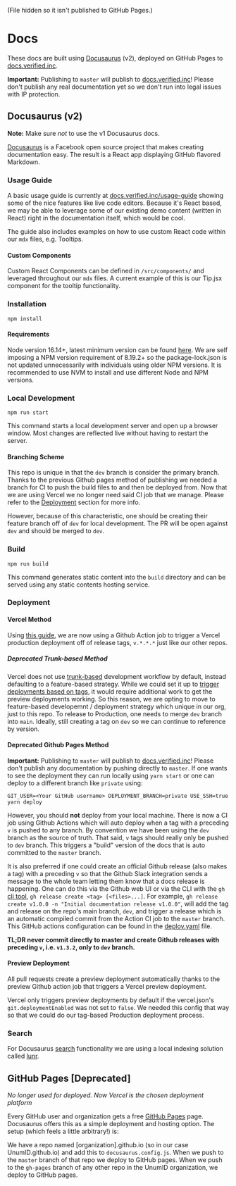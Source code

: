 (File hidden so it isn't published to GitHub Pages.)

# Docs

These docs are built using [Docusaurus](https://v2.docusaurus.io/docs/) (v2), deployed on GitHub Pages to [docs.verified.inc](https://docs.verified.inc/).

**Important:** Publishing to `master` will publish to [docs.verified.inc](https://docs.verified.inc/)! Please don't publish any real documentation yet so we don't run into legal issues with IP protection.

## Docusaurus (v2)

**Note:** Make sure _not_ to use the v1 Docusaurus docs.

[Docusaurus](https://v2.docusaurus.io/docs/) is a Facebook open source project that makes creating documentation easy. The result is a React app displaying GitHub flavored Markdown. 

### Usage Guide
A basic usage guide is currently at [docs.verified.inc/usage-guide](https://docs.verified.inc/usage-guide) showing some of the nice features like live code editors. Because it's React based, we may be able to leverage some of our existing demo content (written in React) right in the documentation itself, which would be cool. 

The guide also includes examples on how to use custom React code within our `mdx` files, e.g. Tooltips.

#### Custom Components
Custom React Components can be defined in `/src/components/` and leveraged throughout our `mdx` files. A current example of this is our Tip.jsx component for the tooltip functionality.

### Installation
```console
npm install
```

#### Requirements
Node version 16.14+, latest minimum version can be found [here](https://docusaurus.io/docs/installation#requirements). We are self imposing a NPM version requirement of 8.19.2+ so the package-lock.json is not updated unnecessarily with individuals using older NPM versions. It is recommended to use NVM to install and use different Node and NPM versions. 

### Local Development

```console
npm run start
```

This command starts a local development server and open up a browser window. Most changes are reflected live without having to restart the server.

#### Branching Scheme

This repo is unique in that the `dev` branch is consider the primary branch. Thanks to the previous Github pages method of publishing we needed a branch for CI to push the build files to and then be deployed from. Now that we are using Vercel we no longer need said CI job that we manage. Please refer to the [Deployment](#deployment) section for more info.

However, because of this characteristic, one should be creating their feature branch off of `dev` for local development. The PR will be open against `dev` and should be merged to `dev`.

### Build

```console
npm run build
```

This command generates static content into the `build` directory and can be served using any static contents hosting service.

### Deployment

#### Vercel Method

Using [this guide](https://vercel.com/guides/can-you-deploy-based-on-tags-releases-on-vercel), we are now using a Github Action job to trigger a Vercel production deployment off of release tags, `v.*.*.*` just like our other repos.

##### Deprecated Trunk-based Method

Vercel does not use [trunk-based](https://circleci.com/blog/trunk-vs-feature-based-dev/) development workflow by default, instead defaulting to a feature-based strategy. While we could set it up to [trigger deployments based on tags](https://vercel.com/guides/can-you-deploy-based-on-tags-releases-on-vercel), it would require additional work to get the preview deployments working. So this reason, we are opting to move to feature-based developemnt / deployment strategy which unique in our org, just to this repo. To release to Production, one needs to merge `dev` branch into `main`. Ideally, still creating a tag on `dev` so we can continue to reference by version. 

#### Deprecated Github Pages Method

**Important:** Publishing to `master` will publish to [docs.verified.inc](https://docs.verified.inc/)! Please don't publish any documentation by pushing directly to `master`. If one wants to see the deployment they can run locally using `yarn start` or one can deploy to a different branch like `private` using:

```console
GIT_USER=<Your GitHub username> DEPLOYMENT_BRANCH=private USE_SSH=true yarn deploy
```

However, you should **not** deploy from your local machine. There is now a CI job using Github Actions which will auto deploy when a tag with a preceding `v` is pushed to any branch. By convention we have been using the `dev` branch as the source of truth. That said, `v` tags should really only be pushed to `dev` branch. This triggers a "build" version of the docs that is auto committed to the `master` branch.

It is also preferred if one could create an official Github release (also makes a tag) with a preceding `v` so that the Github Slack integration sends a message to the whole team letting them know that a docs release is happening. One can do this via the Github web UI or via the CLI with the `gh` [cli tool](https://cli.github.com/manual/gh_release_create), `gh release create <tag> [<files>...]`. For example, `gh release create v1.0.0 -n "Initial documentation release v1.0.0"`, will add the tag and release on the repo's main branch, `dev`, and trigger a release which is an automatic compiled commit from the Action CI job to the `master` branch. This GitHub actions configuration can be found in the [deploy.yaml](.github/workflows/deploy.yaml) file. 

**TL;DR never commit directly to master and create Github releases with preceding `v`, i.e. `v1.3.2`, only to `dev` branch.**

#### Preview Deployment

All pull requests create a preview deployment automatically thanks to the preview Github action job that triggers a Vercel preview deployment.

Vercel only triggers preview deployments by default if the vercel.json's `git.deploymentEnabled` was not set to `false`. We needed this config that way so that we could do our tag-based Production deployment process.

### Search

For Docusaurus [search](https://docusaurus.io/docs/search) functionality we are using a local indexing solution called [lunr](https://github.com/praveenn77/docusaurus-lunr-search#options-available).

## GitHub Pages [Deprecated]

*No longer used for deployed. Now Vercel is the chosen deployment platform*

Every GitHub user and organization gets a free [GitHub Pages](https://pages.github.com/) page. Docusaurus offers this as a simple deployment and hosting option. The setup (which feels a little arbitrary!) is:

We have a repo named [organization].github.io (so in our case UnumID.github.io) and add this to `docusaurus.config.js`.
When we push to the `master` branch of that repo we deploy to GitHub pages.
When we push to the `gh-pages` branch of any other repo in the UnumID organization, we deploy to GitHub pages.
